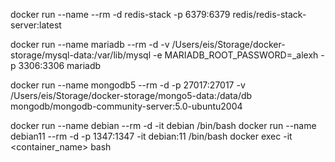 docker run --name --rm -d redis-stack -p 6379:6379  redis/redis-stack-server:latest

docker run --name mariadb --rm -d -v /Users/eis/Storage/docker-storage/mysql-data:/var/lib/mysql -e MARIADB_ROOT_PASSWORD=_alexh -p 3306:3306  mariadb

docker run --name mongodb5 --rm -d -p 27017:27017 -v /Users/eis/Storage/docker-storage/mongo5-data:/data/db mongodb/mongodb-community-server:5.0-ubuntu2004

docker run --name debian --rm -d -it debian /bin/bash
docker run --name debian11 --rm -d -p 1347:1347 -it debian:11 /bin/bash
docker exec -it <container_name> bash
